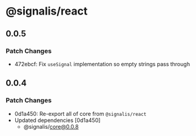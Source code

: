 # @signalis/react

## 0.0.5

### Patch Changes

- 472ebcf: Fix `useSignal` implementation so empty strings pass through

## 0.0.4

### Patch Changes

- 0d1a450: Re-export all of core from `@signalis/react`
- Updated dependencies [0d1a450]
  - @signalis/core@0.0.8
